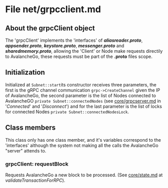 # File net/grpcclient.md

## About the grpcClient object

The 'grpcClient' implements the 'interfaces' of **_aliasreader.proto_**, **_appsender.proto_**, **_keystore.proto_**, **_messenger.proto_** and **_sharedmemory.proto_**, allowing the 'Client' or Node make requests directily to AvalancheGo, these requests must be part of the **.proto** files scope.

## Initialization

Initialized at ```Subnet::start```its constructor receives three parameters, the first is the gRPC channel communication ```grpc->CreateChannel``` given the IP of AvalancheGo, the second parameter is the list of Nodes connected to AvalancheGO ```private Subnet::connectedNodes``` (see [core/grpcserver.md](grpcserver.md) in '_Connected_' and '_Disconnect_') and for the last parameter is the list of locks for connected Nodes ```private Subnet::connectedNodesLock```.

## Class members

This class only has one class member, and it's variables correspond to the 'interfaces' although the system not making all the calls the AvalancheGo "server" attends to.

### grpcClient: requestBlock

Requests AvalancheGo a new block to be processed. (See [core/state.md](core/state.md) at _validateTransactionForRPC_).